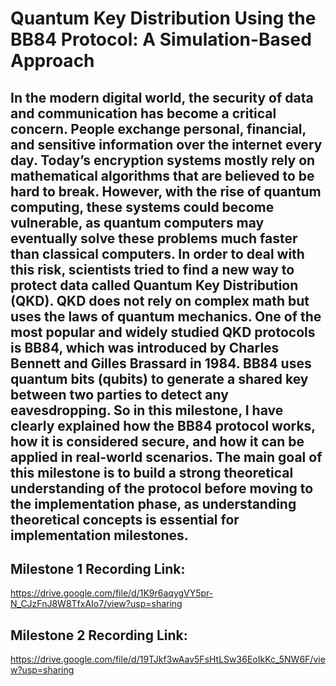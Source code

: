 # Quantum Key Distribution Using the BB84 Protocol: A Simulation-Based Approach

  In the modern digital world, the security of data and communication has become a critical
 concern. People exchange personal, financial, and sensitive information over the internet every
 day. Today’s encryption systems mostly rely on mathematical algorithms that are believed
 to be hard to break. However, with the rise of quantum computing, these systems could
 become vulnerable, as quantum computers may eventually solve these problems much faster
 than classical computers. In order to deal with this risk, scientists tried to find a new way to
 protect data called Quantum Key Distribution (QKD). QKD does not rely on complex math
 but uses the laws of quantum mechanics. One of the most popular and widely studied QKD
 protocols is BB84, which was introduced by Charles Bennett and Gilles Brassard in 1984.
 BB84 uses quantum bits (qubits) to generate a shared key between two parties to detect any
 eavesdropping. So in this milestone, I have clearly explained how the BB84 protocol works,
 how it is considered secure, and how it can be applied in real-world scenarios. The main
 goal of this milestone is to build a strong theoretical understanding of the protocol before
 moving to the implementation phase, as understanding theoretical concepts is essential for
 implementation milestones.
-----------------------------------------------------------------------------------------------------------------------
## Milestone 1 Recording Link:
https://drive.google.com/file/d/1K9r6aqygVY5pr-N_CJzFnJ8W8TfxAIo7/view?usp=sharing

## Milestone 2 Recording Link: 
https://drive.google.com/file/d/19TJkf3wAav5FsHtLSw36EoIkKc_5NW6F/view?usp=sharing

